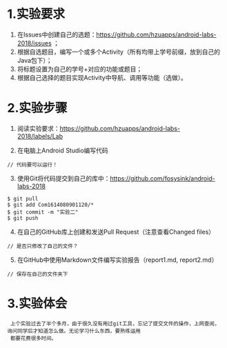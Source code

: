 # 1.实验要求
 
 
 1. 在Issues中创建自己的选题：https://github.com/hzuapps/android-labs-2018/issues ；
 2. 根据自选题目，编写一个或多个Activity（所有均带上学号前缀，放到自己的Java包下）；
 3. 将标题设置为自己的学号+对应的功能或题目；
 4. 根据自己选择的题目实现Activity中导航、调用等功能（选做）。
 
 
 # 2.实验步骤
 
 1. 阅读实验要求：https://github.com/hzuapps/android-labs-2018/labels/Lab   
 
 2. 在电脑上Android Studio编写代码  
 
 ```   
 // 代码要可以运行！
 ```   
 
 3. 使用Git将代码提交到自己的库中：https://github.com/fosysink/android-labs-2018
 ```  
 $ git pull
 $ git add Com1614080901120/*
 $ git commit -m "实验二"
 $ git push
 ```  
 
 4. 在自己的GitHub库上创建和发送Pull Request（注意查看Changed files）  
 ```  
 // 是否只修改了自己的文件？
 ```  
 
 5. 在GitHub中使用Markdown文件编写实验报告（report1.md, report2.md）  
 ```  
 // 保存在自己的文件夹下
 ```  
 
 # 3.实验体会
     上个实验过去了半个多月，由于很久没有用过git工具，忘记了提交文件的操作，上网查阅，询问同学后才知道怎么做。无论学习什么东西，要熟练运用
     都要花费很多时间。
